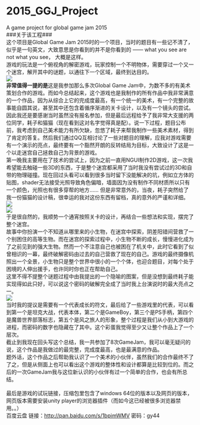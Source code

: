 # 2015_GGJ_Project
A game project for global game jam 2015
<br>
###关于该工程###
<br>
这个项目是Global Game Jam 2015时的一个项目，当时的题目有一些记不清了，似乎是一句英文，大致意思是你看到的并不是你看到的 —— what you see are not what you see， 大概是这样。
<br>
游戏的玩法是一个俯视角的解密游戏，玩家控制一个不明物体，需要穿过一个又一个迷宫，解开其中的谜题，以通往下一个区域，最终到达目的。
<br>
![](http://7tebwc.com1.z0.glb.clouddn.com/ggj2015_logo.jpg)
<br>
<b>非常值得一提的是</b>这是我参加那么多次Global Game Jam中，为数不多的有美术策划合作的游戏。而如今总结起来，这个游戏也是我制作的所有作品中我非常满意的一个作品，因为从综合上它的完成度最高，有一个统一的美术，有一个完整的故事能自圆其说，甚至其中还包含着循序渐进的关卡设计，以及有一个镜头的尝试。
<br>
因此我还是要感谢当时虽然没有报名参加，但是最后远程给予了我非常大支援的两位同学，耗子和猫猫（现在看到这对名字觉得真是配）。说一下过程，题目公布前，我考虑到自己美术能力有所欠缺，忽悠了耗子来帮我制作一些美术素材，得到了肯定的答复。然后我们通过QQ互相讨论了一些对题目的理解，应我对游戏需要有一个演示的亮点，最终要有一个豁然开朗的反转结局为目标，大致设计了这是一个以走迷宫自己拯救自己为背景的游戏。
<br>
第一晚我主要用在了技术的尝试上，因为之前一直用NGUI制作2D游戏，这一次我希望能去触碰一些3D的东西，于是整个迷宫都采用了当时我没有尝试过的3D和自带的物理碰撞。现在回过头看可以看到很多当时留下没能解决的坑，例如立方体的贴图，shader无法接受光照导致角色偏暗，墙面因为没有制作不同材质所以只有一个颜色，光照也有很多穿帮的地方…… 但是非常意外的，当夜，耗子突然给了我一份猫猫的设计稿，很幸运的我对这份东西有留档，真的意外的严谨和详细。
<br>
![](http://7tebwc.com1.z0.glb.clouddn.com/Stage_3.png)
<br>
![](http://7tebwc.com1.z0.glb.clouddn.com/Stage_all.png)
<br>
于是很自然的，我顺势一个通宵按照关卡的设计，再结合一些想法和实现，摆完了整个迷宫。
<br>
故事中你扮演一个不知道从哪里来的小生物，在迷宫中探索，阴差阳错间营救了一个别困住的高等生物。而在迷宫的探索过程中，小生物不断的成长，慢慢进化成为了之前见到的强大生物。然而一个不注意自己也被困在了机关中，此时它看到了似曾相识的一幕，最终破解密码由过去的自己营救了现在的自己。游戏的最终摄像机照出一个全景，小生物只是整个世界中很小的一个个体，也迎合题目，对每个处于困境的人伸出援手，也许同时你也正在帮助自己。
<br>
这里不得不提整个谜题过程中由我提出的一个隐喻的图案，但是没想到最终耗子能实现得如此只好，可以说这个密码的破解完全成了当时我上台演说时的最大亮点之一。
<br>
![](http://7tebwc.com1.z0.glb.clouddn.com/runes.png)
<br>
当时我的提议是需要有一个代表成长的符文，最后给了一些游戏里的代表，可以看到第一个是坦克大战，代表本体，第二个是GameBoy，第三个是PS手柄，第四个是魔兽世界部落标志，第五个是风之旅人的形象，整个过程是我们从小到大游戏的进程，而密码的数字也隐藏在了其中。这个彩蛋我觉得至少又让整个作品上了一个层次。
<br>
截止到我现在回头写这个总结，我一共参加了8次GameJam，我可以毫无疑问的说，这个作品是我做过的最完整，完成度最高，也是最满意的作品。
<br>
题外话，这个作品之后帮助我认识了一个美术的小伙伴，虽然我们的合作最终不了了之，但是从侧面上也可以看出这个游戏的整体性和设计都算是比较到位的。而之后的一次GameJam我与这位新认识的小伙伴有过一个简单的合作，也会有所总结。
<br>
<br>
最后是游戏的试玩链接，压缩包里包含了windows 64位的版本以及网页的版本，网页版本需要安装unity player的浏览器插件（而如今这已经被很多浏览器禁用。。）
<br>
百度云盘  链接：http://pan.baidu.com/s/1bpimWMV 密码：gy44
